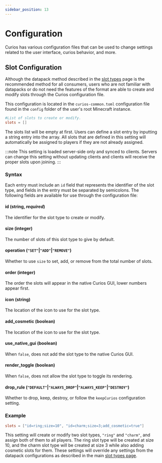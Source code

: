 ```yaml
---
sidebar_position: 13
---
```


# Configuration

Curios has various configuration files that can be used to change settings related to the user interface, curios
behavior, and more.

## Slot Configuration

Although the datapack method described in the [slot types](./slots/slot-register.md) page is the recommended method for
all consumers, users who are not familiar with datapacks or do not need the features of the format are able to create
and modify slots through the Curios configuration file.

This configuration is located in the `curios-common.toml` configuration file found in the `config` folder of the user's
root Minecraft instance.

```toml
#List of slots to create or modify.
slots = []
```

The slots list will be empty at first. Users can define a slot entry by inputting a string entry into the array. All
slots that are defined in this setting will automatically be assigned to players if they are not already assigned.

:::note
This setting is loaded server-side only and synced to clients. Servers can change this setting without updating clients
and clients will receive the proper slots upon joining.
:::

### Syntax

Each entry must include an `id` field that represents the identifier of the slot type, and fields in the entry must be
separated by semicolons. The following fields are available for use through the configuration file:

#### **id** (string, *required*)
The identifier for the slot type to create or modify.

#### **size** (integer)
The number of slots of this slot type to give by default.

#### **operation** (`"SET"`\|`"ADD"`\|`"REMOVE"`)
Whether to use `size` to set, add, or remove from the total number of slots.

#### **order** (integer)
The order the slots will appear in the native Curios GUI, lower numbers appear first.

#### **icon** (string)
The location of the icon to use for the slot type.

#### **add_cosmetic** (boolean)
The location of the icon to use for the slot type.

#### **use_native_gui** (boolean)
When `false`, does not add the slot type to the native Curios GUI.

#### **render_toggle** (boolean)
When `false`, does not allow the slot type to toggle its rendering.

#### **drop_rule** (`"DEFAULT"`\|`"ALWAYS_DROP"`\|`"ALWAYS_KEEP"`\|`"DESTROY"`)
Whether to drop, keep, destroy, or follow the `keepCurios` configuration setting.

### Example

```toml
slots = ["id=ring;size=10", "id=charm;size=3;add_cosmetic=true"]
```

This setting will create or modify two slot types, `"ring"` and `"charm"`, and assign both of them to all players. The
ring slot type will be created at size 10, and the charm slot type will be created at size 3 while also adding cosmetic
slots for them. These settings will override any settings from the datapack configurations as described in the main
[slot types page](./slots/slot-register.md).
